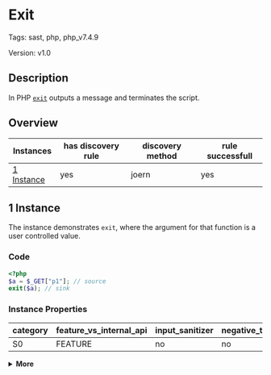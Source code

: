 [//]: # (This file is automatically generated. If you wish to make any changes, please use the JSON files and regenerate this file using the tpframework.)

# Exit

Tags: sast, php, php_v7.4.9

Version: v1.0

## Description

In PHP [`exit`](https://www.php.net/manual/en/function.exit.php) outputs a message and terminates the script.

## Overview

| Instances                 | has discovery rule   | discovery method   | rule successfull   |
|---------------------------|----------------------|--------------------|--------------------|
| [1 Instance](#1-instance) | yes                  | joern              | yes                |

## 1 Instance

The instance demonstrates `exit`, where the argument for that function is a user controlled value.

### Code

```PHP
<?php
$a = $_GET["p1"]; // source
exit($a); // sink
```

### Instance Properties

| category   | feature_vs_internal_api   | input_sanitizer   | negative_test_case   | source_and_sink   |
|------------|---------------------------|-------------------|----------------------|-------------------|
| S0         | FEATURE                   | no                | no                   | yes               |

<details markdown="1">
<summary>
<b>More</b></summary>

<details markdown="1">
<summary>

### Compile
</summary>

```bash
$_main:
     ; (lines=5, args=0, vars=1, tmps=3)
     ; (before optimizer)
     ; /.../PHP/56_exit/1_instance_56_exit/1_instance_56_exit.php:1-3
     ; return  [] RANGE[0..0]
0000 T1 = FETCH_R (global) string("_GET")
0001 T2 = FETCH_DIM_R T1 string("p1")
0002 ASSIGN CV0($a) T2
0003 EXIT CV0($a)
0004 RETURN int(1)
```

</details>

<details markdown="1">
<summary>

### Discovery
</summary>

The rule searches for `EXIT` on opcode level and filters out those, where the argument is a variable.

```scala
val x56 = (name, "55_Exit_iall", cpg.call(".*EXIT.*").argument.code("CV.*|T.*|V.*").location.toJson);
```

| discovery method   | expected accuracy   |
|--------------------|---------------------|
| joern              | Perfect             |

</details>

<details markdown="1"open>
<summary>

### Measurement
</summary>

| Tool        | Comm_1   | Comm_2   | phpSAFE   | Progpilot   | RIPS   | WAP   | Ground Truth   |
|-------------|----------|----------|-----------|-------------|--------|-------|----------------|
| 08 Jun 2021 | no       | no       | yes       | yes         | yes    | yes   | yes            |
| 22 May 2023 | no       | no       |           |             |        |       | yes            |

</details>

</details>
